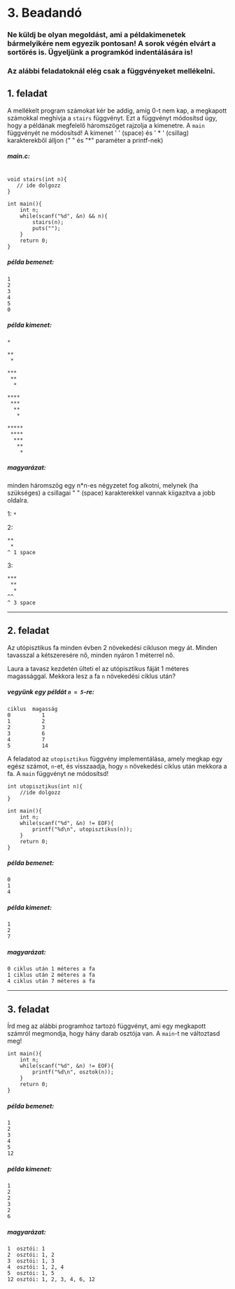 # 3. Beadandó

### Ne küldj be olyan megoldást, ami a példakimenetek bármelyikére nem egyezik pontosan! A sorok végén elvárt a sortörés is. Ügyeljünk a programkód indentálására is!

### Az alábbi feladatoknál elég csak a függvényeket mellékelni.

## 1. feladat
A mellékelt program számokat kér be addig, amíg 0-t nem kap, a megkapott számokkal meghívja a `stairs` függvényt.
Ezt a függvényt módosítsd úgy, hogy a példának megfelelő háromszöget rajzolja a kimenetre.
A `main` függvényét ne módosítsd! A kimenet ' ' (space) és ' * ' (csillag) karakterekből álljon (" " és "*" paraméter a printf-nek)
##### main.c:
```

void stairs(int n){
   // ide dolgozz
}

int main(){
    int n;
    while(scanf("%d", &n) && n){
        stairs(n);
        puts("");
    }
    return 0;
}
```

##### példa bemenet:
```
1
2
3
4
5
0
```
##### példa kimenet:
```
*

**
 *

***
 **
  *

****
 ***
  **
   *

*****
 ****
  ***
   **
    *

```

##### magyarázat:
minden háromszög egy n*n-es négyzetet fog alkotni, melynek (ha szükséges) a csillagai  " " (space) karakterekkel vannak kiigazítva a jobb oldalra.

1: `*`

2: 
```
**
 *
^ 1 space
```
3:
```
***
 **
  *
^^
^ 3 space
```

---

## 2. feladat 

Az utópisztikus fa minden évben 2 növekedési cikluson megy át. Minden tavasszal a kétszeresére nő, minden nyáron 1 méterrel nő.

Laura a tavasz kezdetén ülteti el az utópisztikus fáját 1 méteres magassággal.
Mekkora lesz a fa `n` növekedési ciklus után?

##### vegyünk egy példát `n = 5`-re:

```
ciklus  magasság
0          1
1          2
2          3
3          6
4          7
5          14
```

A feladatod az `utopisztikus` függvény implementálása, amely megkap egy egész számot, `n`-et,
és visszaadja, hogy `n` növekedési ciklus után mekkora a fa.
A `main` függvényt ne módosítsd!

```
int utopisztikus(int n){
    //ide dolgozz
}

int main(){
    int n;
    while(scanf("%d", &n) != EOF){
        printf("%d\n", utopisztikus(n));
    }
    return 0;
}

```



##### példa bemenet:
```
0
1
4
```
##### példa kimenet:
```
1
2
7
```

##### magyarázat:
```
0 ciklus után 1 méteres a fa
1 ciklus után 2 méteres a fa
4 ciklus után 7 méteres a fa
```

---

## 3. feladat

Írd meg az alábbi programhoz tartozó függvényt, ami egy megkapott számról megmondja, hogy hány darab osztója van.
A `main`-t ne változtasd meg!
```
int main(){
    int n;
    while(scanf("%d", &n) != EOF){
        printf("%d\n", osztok(n));
    }
    return 0;
}
```

##### példa bemenet:
```
1
2
3
4
5
12
```
##### példa kimenet:
```
1
2
2
3
2
6
```

##### magyarázat:
```
1  osztói: 1
2  osztói: 1, 2
3  osztói: 1, 3
4  osztói: 1, 2, 4
5  osztói: 1, 5
12 osztói: 1, 2, 3, 4, 6, 12
```
